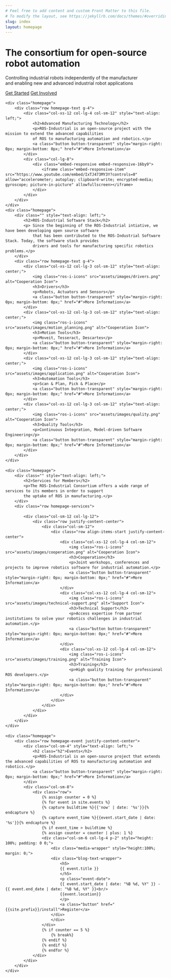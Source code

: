 ```yaml
---
# Feel free to add content and custom Front Matter to this file.
# To modify the layout, see https://jekyllrb.com/docs/themes/#overriding-theme-defaults
slug: index
layout: homepage
---
```

<div class="container-fluid">
    <div class="homepage-header">
        <div class="row row align-items-end homepage-header-image">
            <div class="col-sm-12">
                <div class="homepage-header-text">
                    <div class="row homepage-main-wrapper justify-content-end">
                        <div class="col-xs-12 col-lg-8 col-sm-12">
                            <div class="homepage-headline">
                                <h1>The consortium for open-source robot automation</h1>
                                <p class="main-text">
                                    Controlling industrial robots independently of the manufacturer<br/>
                                    and enabling new and advanced industrial robot applications
                                </p>
                                <div class="button-group">
                                    <a class="button button-transparent" href="#">Get Started</a>
                                    <a class="button button-transparent" href="#">Get Involved</a>
                                </div>
                            </div>
                        </div>
                    </div>
                </div>
            </div>
        </div>
    </div>

    <div class="homepage">
        <div class="row homepage-text g-4">
            <div class="col-xs-12 col-lg-4 col-sm-12" style="text-align: left;">
                <h2>Advanced Manufacturing Technology</h2>
                <p>ROS-Industrial is an open-source project with the mission to extend the advanced capabilities
                of ROS to manufacturing automation and robotics.</p>
                <a class="button button-transparent" style="margin-right: 0px; margin-bottom: 0px;" href="#">More Information</a>
            </div>
            <div class="col-lg-8">
                <div class="embed-responsive embed-responsive-16by9">
                    <iframe class="embed-responsive-item" src="https://www.youtube.com/embed/IxTJ473MY3Y?controls=0" allow="accelerometer; autoplay; clipboard-write; encrypted-media; gyroscope; picture-in-picture" allowfullscreen></iframe>
                </div>
            </div>
        </div>
    </div>
    <div class="homepage">
        <div class="" style="text-align: left;">
            <h2>ROS-Industrial Software Stack</h2>
            <p> Since the beginning of the ROS-Industrial intiative, we have been developing open source software 
                that has been contributed to the ROS-Industrial Software Stack. Today, the software stack provides
                drivers and tools for manufacturing specific robotics problems.</p>
        </div>
        <div class="row homepage-text g-4">
            <div class="col-xs-12 col-lg-3 col-sm-12" style="text-align: center;">
                <img class="ros-i-icons" src="assets/images/drivers.png" alt="Cooperation Icon">
                <h3>Drivers</h3>
                <p>Robots, Actuators and Sensors</p>
                <a class="button button-transparent" style="margin-right: 0px; margin-bottom: 0px;" href="#">More Information</a>
            </div>
            <div class="col-xs-12 col-lg-3 col-sm-12" style="text-align: center;">
                <img class="ros-i-icons" src="assets/images/motion_planning.png" alt="Cooperation Icon">
                <h3>Motion Tools</h3>
                <p>Moveit, Tesseract, Descartes</p>
                <a class="button button-transparent" style="margin-right: 0px; margin-bottom: 0px;" href="#">More Information</a>
            </div>
            <div class="col-xs-12 col-lg-3 col-sm-12" style="text-align: center;">
                <img class="ros-i-icons" src="assets/images/application.png" alt="Cooperation Icon">
                <h3>Automation Tools</h3>
                <p>Scan & Plan, Pick & Place</p>
                <a class="button button-transparent" style="margin-right: 0px; margin-bottom: 0px;" href="#">More Information</a>
            </div>
            <div class="col-xs-12 col-lg-3 col-sm-12" style="text-align: center;">
                <img class="ros-i-icons" src="assets/images/quality.png" alt="Cooperation Icon">
                <h3>Quality Tools</h3>
                <p>Continuous Integration, Model-driven Software Engineering</p>
                <a class="button button-transparent" style="margin-right: 0px; margin-bottom: 0px;" href="#">More Information</a>
            </div>
        </div>
    </div>

    <div class="homepage">
        <div class="" style="text-align: left;">
            <h2>Services for Members</h2>
            <p>The ROS-Industrial Consortium offers a wide range of services to its members in order to support
            the uptake of ROS in manufacturing.</p>
        </div>
        <div class="row homepage-services">

            <div class="col-sm-12 col-lg-12">
                <div class="row justify-content-center">
                    <div class="col-sm-12">
                        <div class="row align-items-start justify-content-center">
                            <div class="col-xs-12 col-lg-4 col-sm-12">
                                <img class="ros-i-icons" src="assets/images/cooperation.png" alt="Cooperation Icon">
                                <h3>Cooperation</h3>
                                <p>Joint workshops, conferences and projects to improve robotics software for industrial automation.</p>
                                <a class="button button-transparent" style="margin-right: 0px; margin-bottom: 0px;" href="#">More Information</a>
                            </div>
                            <div class="col-xs-12 col-lg-4 col-sm-12">
                                <img class="ros-i-icons" src="assets/images/technical-support.png" alt="Support Icon">
                                <h3>Technical Support</h3>
                                <p>Access expertise from partner institutions to solve your robotics challenges in industrial automation.</p>
                                <a class="button button-transparent" style="margin-right: 0px; margin-bottom: 0px;" href="#">More Information</a>
                            </div>
                            <div class="col-xs-12 col-lg-4 col-sm-12">
                                <img class="ros-i-icons" src="assets/images/training.png" alt="Training Icon">
                                <h3>Training</h3>
                                <p>High quality training for professional ROS developers.</p>
                                <a class="button button-transparent" style="margin-right: 0px; margin-bottom: 0px;" href="#">More Information</a>
                            </div>
                        </div>
                    </div>
                </div>
            </div>
        </div>
    </div>

    <div class="homepage">
        <div class="row homepage-event justify-content-center">
            <div class="col-sm-4" style="text-align: left;">
                <h2 class="h2">Events</h2>
                <p>ROS-Industrial is an open-source project that extends the advanced capabilities of ROS to manufacturing automation and robotics.</p>
                <a class="button button-transparent" style="margin-right: 0px; margin-bottom: 0px;" href="#">More Information</a>
            </div>
            <div class="col-sm-8">
                <div class="row">
                    {% assign counter = 0 %}
                    {% for event in site.events %}
                    {% capture buildtime %}{{'now' | date: '%s'}}{% endcapture %}
                    {% capture event_time %}{{event.start_date | date: '%s'}}{% endcapture %}
                    {% if event_time > buildtime %}
                    {% assign counter = counter | plus: 1 %}
                    <div class="col-sm-6 col-lg-4 p-2" style="height: 100%; padding: 0 0;">
                        <div class="media-wrapper" style="height:100%;  margin: 0;">
                        <div class="blog-text-wrapper">
                            <h5>
                            {{ event.title }}
                            </h5>
                            <p class="event-date">
                            {{ event.start_date | date: "%B %d, %Y" }} - {{ event.end_date | date: "%B %d, %Y" }}<br/>
                            {{event.location}}
                            </p>
                            <a class="button" href="{{site.prefix}}/install">Register</a>
                        </div>
                        </div>
                    </div>
                    {% if counter == 5 %}
                        {% break%}
                    {% endif %}  
                    {% endif %}  
                    {% endfor %}
                </div>
            </div>
        </div>
    </div>
</div>
